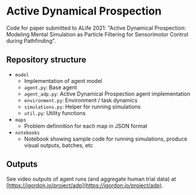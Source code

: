 # Active Dynamical Prospection

Code for paper submitted to ALife 2021: "Active Dynamical Prospection: Modeling Mental Simulation as Particle Filtering for Sensorimotor Control during Pathfinding".

## Repository structure

* `model`
	* Implementation of agent model
	* `agent.py`: Base agent
	* `agent_adp.py`: Active Dynamical Prospection agent implementation
	* `environment.py`: Environment / task dynamics
	* `simulations.py`: Helper for running simulations
	* `util.py`: Utility functions
* `maps`
	* Problem definnition for each map in JSON format
* `notebooks`
	* Notebook showing sample code for running simulations, produce visual outputs, batches, etc

## Outputs

See video outputs of agent runs (and aggregate human trial data) at [https://jgordon.io/project/adp](https://jgordon.io/project/adp).